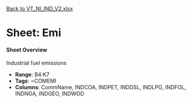[Back to VT_NI_IND_V2.xlsx](README.md)

# Sheet: Emi

#### Sheet Overview

Industrial fuel emissions

- **Range**: B4:K7
- **Tags**: ~COMEMI
- **Columns**: CommName, INDCOA, INDPET, INDDSL, INDLPG, INDFOL, INDNGA, INDGEO, INDWOD

